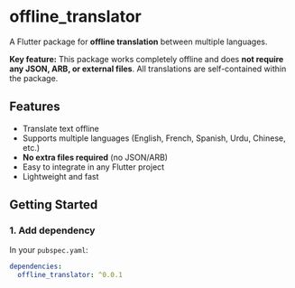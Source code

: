 # offline_translator

A Flutter package for **offline translation** between multiple languages.  

**Key feature:** This package works completely offline and does **not require any JSON, ARB, or external files**. All translations are self-contained within the package.

## Features

- Translate text offline
- Supports multiple languages (English, French, Spanish, Urdu, Chinese, etc.)
- **No extra files required** (no JSON/ARB)
- Easy to integrate in any Flutter project
- Lightweight and fast

## Getting Started

### 1. Add dependency

In your `pubspec.yaml`:

```yaml
dependencies:
  offline_translator: ^0.0.1
